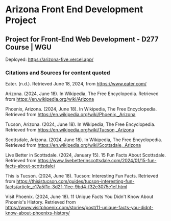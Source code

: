 # Arizona Front End Development Project

## Project for Front-End Web Development - D277 Course | WGU

Deployed: https://arizona-five.vercel.app/

### Citations and Sources for content quoted

Eater. (n.d.). Retrieved June 18, 2024, from https://www.eater.com/

Arizona. (2024, June 18). In Wikipedia, The Free Encyclopedia. Retrieved from https://en.wikipedia.org/wiki/Arizona

Phoenix, Arizona. (2024, June 18). In Wikipedia, The Free Encyclopedia. Retrieved from https://en.wikipedia.org/wiki/Phoenix,_Arizona

Tucson, Arizona. (2024, June 18). In Wikipedia, The Free Encyclopedia. Retrieved from https://en.wikipedia.org/wiki/Tucson,_Arizona

Scottsdale, Arizona. (2024, June 18). In Wikipedia, The Free Encyclopedia. Retrieved from https://en.wikipedia.org/wiki/Scottsdale,_Arizona

Live Better in Scottsdale. (2024, January 15). 15 Fun Facts About Scottsdale. Retrieved from https://www.livebetterinscottsdale.com/2024/01/15-fun-facts-about-scottsdale/

This is Tucson. (2024, June 18). Tucson: Interesting Fun Facts. Retrieved from https://thisistucson.com/guides/tucson-interesting-fun-facts/article_c17a5f1c-3d2f-11ee-9bd4-f32e3075e1ef.html

Visit Phoenix. (2024, June 18). 11 Unique Facts You Didn't Know About Phoenix's History. Retrieved from https://www.visitphoenix.com/stories/post/11-unique-facts-you-didnt-know-about-phoenixs-history/